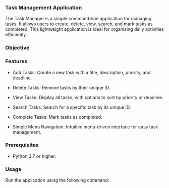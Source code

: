 ### Task Management Application

The Task Manager  is a simple command-line application for managing tasks. It allows users to create, delete, view, search, and mark tasks as completed. This lightweight application is ideal for organizing daily activities efficiently.

### Objective

### Features

- Add Tasks: Create a new task with a title, description, priority, and deadline.

- Delete Tasks: Remove tasks by their unique ID.

- View Tasks: Display all tasks, with options to sort by priority or deadline.

- Search Tasks: Search for a specific task by its unique ID.

- Complete Tasks: Mark tasks as completed.

- Simple Menu Navigation: Intuitive menu-driven interface for easy task management.


### Prerequisites

- Python 3.7 or higher.

### Usage

Run the application using the following command:

```


```
